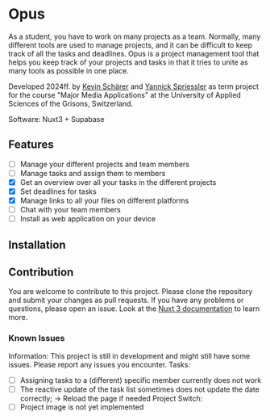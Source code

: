 # Opus

As a student, you have to work on many projects as a team. Normally, many different tools are used to manage projects, and it can be difficult to keep track of all the tasks and deadlines. Opus is a project management tool that helps you keep track of your projects and tasks in that it tries to unite as many tools as possible in one place.

Developed 2024ff. by [Kevin Schärer](https://github.com/kevinschaerer) and [Yannick Spriessler](https://github.com/y-neck) as term project for the course "Major Media Applications" at the University of Applied Sciences of the Grisons, Switzerland.

Software: Nuxt3 + Supabase

## Features

- [ ] Manage your different projects and team members
- [ ] Manage tasks and assign them to members
- [x] Get an overview over all your tasks in the different projects
- [x] Set deadlines for tasks
- [x] Manage links to all your files on different platforms
- [ ] Chat with your team members
- [ ] Install as web application on your device

## Installation

## Contribution

You are welcome to contribute to this project. Please clone the repository and submit your changes as pull requests. If you have any problems or questions, please open an issue.
Look at the [Nuxt 3 documentation](https://nuxt.com/docs/getting-started/introduction) to learn more.

### Known Issues
Information: This project is still in development and might still have some issues. Please report any issues you encounter.
Tasks:
- [ ] Assigning tasks to a (different) specific member currently does not work
- [ ] The reactive update of the task list sometimes does not update the date correctly; -> Reload the page if needed
Project Switch:
- [ ] Project image is not yet implemented